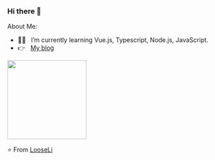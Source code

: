 ### Hi there 👋 

About Me: 

- :man_technologist: &nbsp; I’m currently learning Vue.js, Typescript, Node.js, JavaScript.
- :point_right: &nbsp; [My blog](http://looseli.com/)

<img height="180em" src="https://github-readme-stats.vercel.app/api?username=LooseLi&theme=tokyonight&show_icons=true" />

⭐️ From [LooseLi](https://github.com/LooseLi)

<!--
**LooseLi/LooseLi** is a ✨ _special_ ✨ repository because its `README.md` (this file) appears on your GitHub profile.

Here are some ideas to get you started:

![Github Stats](https://github-readme-stats.vercel.app/api?username=LooseLi&show_icons=true&theme=dark&count_private=true)

- 🔭 I’m currently working on ...
- 🌱 I’m currently learning ...
- 👯 I’m looking to collaborate on ...
- 🤔 I’m looking for help with ...
- 💬 Ask me about ...
- 📫 How to reach me: ...
- 😄 Pronouns: ...
- ⚡ Fun fact: ...
-->
